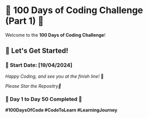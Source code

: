 # 🚀 100 Days of Coding Challenge (Part 1) 🚀


Welcome to the **100 Days of Coding Challenge**!

## 💪 Let's Get Started!

### 📅 Start Date: [19/04/2024] 

 
*Happy Coding, and see you at the finish line!* 🏁

*Please Star the Repositry🌟*


###  🎉 Day 1 to Day 50 Completed 🎉


**#100DaysOfCode #CodeToLearn #LearningJourney**

